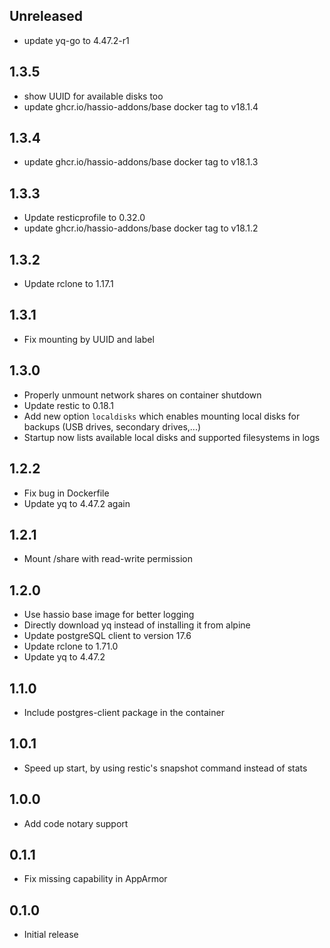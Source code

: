 ## Unreleased

- update yq-go to 4.47.2-r1

## 1.3.5

- show UUID for available disks too
- update ghcr.io/hassio-addons/base docker tag to v18.1.4

## 1.3.4

- update ghcr.io/hassio-addons/base docker tag to v18.1.3

## 1.3.3

- Update resticprofile to 0.32.0
- update ghcr.io/hassio-addons/base docker tag to v18.1.2

## 1.3.2

- Update rclone to 1.17.1

## 1.3.1

- Fix mounting by UUID and label

## 1.3.0

- Properly unmount network shares on container shutdown
- Update restic to 0.18.1
- Add new option `localdisks` which enables mounting local disks for backups
  (USB drives, secondary drives,...)
- Startup now lists available local disks and supported filesystems in logs

## 1.2.2

- Fix bug in Dockerfile
- Update yq to 4.47.2 again

## 1.2.1

- Mount /share with read-write permission

## 1.2.0

- Use hassio base image for better logging
- Directly download yq instead of installing it from alpine
- Update postgreSQL client to version 17.6
- Update rclone to 1.71.0
- Update yq to 4.47.2

## 1.1.0

- Include postgres-client package in the container

## 1.0.1

- Speed up start, by using restic's snapshot command instead of stats

## 1.0.0

- Add code notary support

## 0.1.1

- Fix missing capability in AppArmor

## 0.1.0

- Initial release
